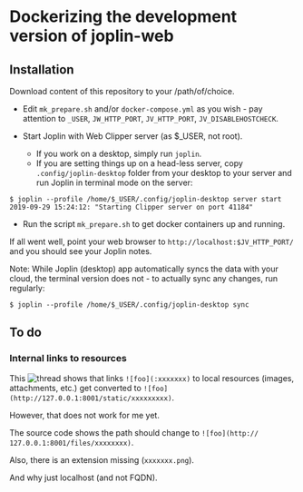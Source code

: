 # Dockerizing the development version of joplin-web

## Installation

Download content of this repository to your /path/of/choice.

* Edit `mk_prepare.sh` and/or `docker-compose.yml` as you wish - pay
attention to `_USER`, `JW_HTTP_PORT`, `JV_HTTP_PORT`, `JV_DISABLEHOSTCHECK`.

* Start Joplin with Web Clipper server (as $_USER, not root).

  * If you work on a desktop, simply run `joplin`.
  * If you are setting things up on a head-less server, copy `.config/joplin-desktop` folder from your desktop to your server and run Joplin in terminal mode on the server:
```
$ joplin --profile /home/$_USER/.config/joplin-desktop server start
2019-09-29 15:24:12: "Starting Clipper server on port 41184"
```

* Run the script `mk_prepare.sh` to get docker containers up and running.


If all went well, point your web browser to `http://localhost:$JV_HTTP_PORT/` and
you should see your Joplin notes.

Note: While Joplin (desktop) app automatically syncs the data with your cloud, the terminal version does not - to actually sync any changes, run regularly:

```
$ joplin --profile /home/$_USER/.config/joplin-desktop sync
```

## To do

### Internal links to resources

This ![thread](https://discourse.joplinapp.org/t/joplin-web-web-application-companion-for-joplin/555/23) shows that links `![foo](:xxxxxxx)` to local resources (images, attachments, etc.) get converted to `![foo](http://127.0.0.1:8001/static/xxxxxxxxx)`.

However, that does not work for me yet.

The source code shows the path should change to `![foo](http://
127.0.0.1:8001/files/xxxxxxxx)`.

Also, there is an extension missing (`xxxxxxx.png`).

And why just localhost (and not FQDN).
